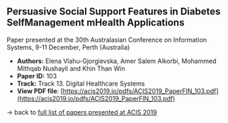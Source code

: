 ## Persuasive Social Support Features in Diabetes SelfManagement mHealth Applications

Paper presented at the 30th Australasian Conference on Information Systems, 9-11 December, Perth (Australia)
- **Authors:** Elena Vlahu-Gjorgievska, Amer Salem Alkorbi, Mohammed Mithqab Nushayli and Khin Than Win
- **Paper ID:** 103
- **Track:** Track 13. Digital Healthcare Systems
- **View PDF file**: [https://acis2019.io/pdfs/ACIS2019_PaperFIN_103.pdf](https://acis2019.io/pdfs/ACIS2019_PaperFIN_103.pdf)

&rarr; back to [full list of papers presented at ACIS 2019](https://acis2019.io/)